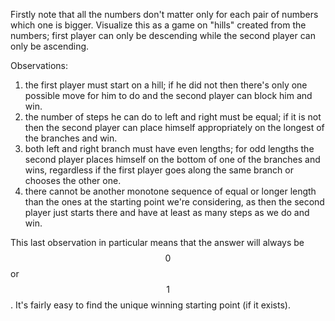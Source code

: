 Firstly note that all the numbers don't matter only for each pair of numbers which one is bigger.  Visualize this as a game on "hills" created from the numbers; first player can only be descending while the second player can only be ascending.

Observations:

1. the first player must start on a hill; if he did not then there's only one possible move for him to do and the second player can block him and win.
2. the number of steps he can do to left and right must be equal; if it is not then the second player can place himself appropriately on the longest of the branches and win.
3. both left and right branch must have even lengths; for odd lengths the second player places himself on the bottom of one of the branches and wins, regardless if the first player goes along the same branch or chooses the other one.
4. there cannot be another monotone sequence of equal or longer length than the ones at the starting point we're considering, as then the second player just starts there and have at least as many steps as we do and win.

This last observation in particular means that the answer will always be $$0$$ or $$1$$.  It's fairly easy to find the unique winning starting point (if it exists).
